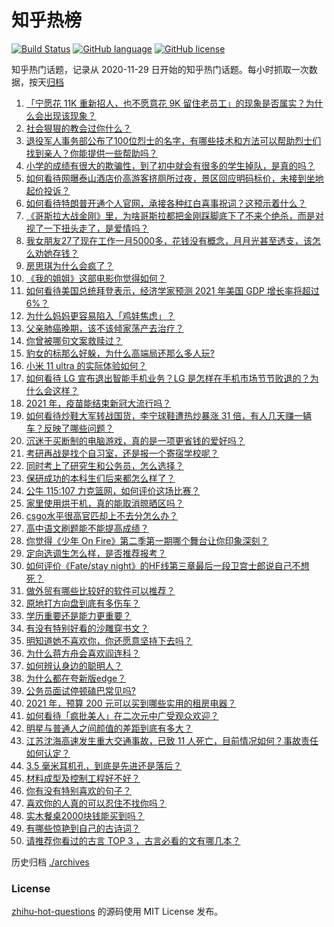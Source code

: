 # 知乎热榜
[![Build Status](https://github.com/ToWeLong/zhihu-hot-questions/workflows/CI/badge.svg)](https://github.com/ToWeLong/zhihu-hot-questions/actions)
[![GitHub language](https://img.shields.io/badge/language-golang-orange.svg)](https://golang.org/)
[![GitHub license](https://img.shields.io/github/license/ToWeLong/zhihu-hot-questions)](https://github.com/ToWeLong/zhihu-hot-questions/blob/main/LICENSE)

知乎热门话题，记录从 2020-11-29 日开始的知乎热门话题。每小时抓取一次数据，按天[归档](./archives)

<!-- BEGIN -->

1. [「宁愿花 11K 重新招人，也不愿意花 9K 留住老员工」的现象是否属实？为什么会出现该现象？](https://www.zhihu.com/question/63878469)
1. [社会狠狠的教会过你什么？](https://www.zhihu.com/question/431538148)
1. [退役军人事务部公布了100位烈士的名字，有哪些技术和方法可以帮助烈士们找到亲人？你能提供一些帮助吗？](https://www.zhihu.com/question/452345876)
1. [小学的成绩有很大的欺骗性，到了初中就会有很多的学生掉队，是真的吗？](https://www.zhihu.com/question/433616847)
1. [如何看待网曝泰山酒店价高游客挤厕所过夜，景区回应明码标价，未接到坐地起价投诉？](https://www.zhihu.com/question/452920549)
1. [如何看待特朗普开通个人官网，承接各种红白喜事祝词？这预示着什么？](https://www.zhihu.com/question/452171246)
1. [《哥斯拉大战金刚》里，为啥哥斯拉都把金刚踩脚底下了不来个绝杀，而是对视了一下扭头走了，是爱情吗？](https://www.zhihu.com/question/451605997)
1. [我女朋友27了现在工作一月5000多，花钱没有概念，月月光甚至透支，该怎么劝她存钱？](https://www.zhihu.com/question/428842571)
1. [房思琪为什么会疯了？](https://www.zhihu.com/question/345391080)
1. [《我的姐姐》这部电影你觉得如何？](https://www.zhihu.com/question/450067672)
1. [如何看待美国总统拜登表示，经济学家预测 2021 年美国 GDP 增长率将超过 6%？](https://www.zhihu.com/question/451302635)
1. [为什么妈妈更容易陷入「鸡娃焦虑」？](https://www.zhihu.com/question/451871565)
1. [父亲肺癌晚期，该不该倾家荡产去治疗？](https://www.zhihu.com/question/446433748)
1. [你曾被哪句文案救赎过？](https://www.zhihu.com/question/447479604)
1. [豹女的标那么好躲，为什么高端局还那么多人玩?](https://www.zhihu.com/question/451881236)
1. [小米 11 ultra 的实际体验如何？](https://www.zhihu.com/question/452077572)
1. [如何看待 LG 宣布退出智能手机业务？LG 是怎样在手机市场节节败退的？为什么会这样？](https://www.zhihu.com/question/452990678)
1. [2021 年，疫苗能结束新冠大流行吗？](https://www.zhihu.com/question/436868073)
1. [如何看待炒鞋大军转战国货，李宁球鞋遭热炒暴涨 31 倍，有人几天赚一辆车？反映了哪些问题？](https://www.zhihu.com/question/452737722)
1. [沉迷于买断制的电脑游戏，真的是一项更省钱的爱好吗？](https://www.zhihu.com/question/452613960)
1. [考研再战是找个自习室，还是报一个寄宿学校呢？](https://www.zhihu.com/question/448393851)
1. [同时考上了研究生和公务员，怎么选择？](https://www.zhihu.com/question/452303549)
1. [保研成功的本科生们后来都怎么样了？](https://www.zhihu.com/question/449165920)
1. [公牛 115:107 力克篮网，如何评价这场比赛？](https://www.zhihu.com/question/452959232)
1. [家里使用烘干机，真的能取消晾晒区吗？](https://www.zhihu.com/question/450607143)
1. [csgo水平很高官匹却上不去分怎么办？](https://www.zhihu.com/question/448402121)
1. [高中语文刷题能不能提高成绩？](https://www.zhihu.com/question/37301560)
1. [你觉得《少年 On Fire》第二季第一期哪个舞台让你印象深刻？](https://www.zhihu.com/question/452440996)
1. [定向选调生怎么样，是否推荐报考？](https://www.zhihu.com/question/451996696)
1. [如何评价《Fate/stay night》的HF线第三章最后一段卫宫士郎说自己不想死？](https://www.zhihu.com/question/452333396)
1. [做外贸有哪些比较好的软件可以推荐？](https://www.zhihu.com/question/54788846)
1. [原地打方向盘到底有多伤车？](https://www.zhihu.com/question/354665595)
1. [学历重要还是能力更重要？](https://www.zhihu.com/question/448342158)
1. [有没有特别好看的沙雕穿书文？](https://www.zhihu.com/question/446600014)
1. [明知道她不喜欢你，你还愿意坚持下去吗？](https://www.zhihu.com/question/451598052)
1. [为什么蒋方舟会喜欢阎连科？](https://www.zhihu.com/question/20783627)
1. [如何辨认身边的聪明人？](https://www.zhihu.com/question/28484672)
1. [为什么都在夸新版edge？](https://www.zhihu.com/question/385302999)
1. [公务员面试停顿磕巴常见吗?](https://www.zhihu.com/question/448057643)
1. [2021 年，预算 200 元可以买到哪些实用的租房电器？](https://www.zhihu.com/question/450161285)
1. [如何看待「疯批美人」在二次元中广受观众欢迎？](https://www.zhihu.com/question/452603572)
1. [明星与普通人之间颜值的差距到底有多大？](https://www.zhihu.com/question/63311419)
1. [江苏沈海高速发生重大交通事故，已致 11 人死亡，目前情况如何？事故责任如何认定？](https://www.zhihu.com/question/452830638)
1. [3.5 毫米耳机孔，到底是先进还是落后？](https://www.zhihu.com/question/447810768)
1. [材料成型及控制工程好不好？](https://www.zhihu.com/question/452835928)
1. [你有没有特别喜欢的句子？](https://www.zhihu.com/question/452331766)
1. [喜欢你的人真的可以忍住不找你吗？](https://www.zhihu.com/question/433052807)
1. [实木餐桌2000块钱能买到吗？](https://www.zhihu.com/question/333699476)
1. [有哪些惊艳到自己的古诗词？](https://www.zhihu.com/question/311311968)
1. [请推荐你看过的古言 TOP 3 ，古言必看的文有哪几本？](https://www.zhihu.com/question/421573116)

<!-- END -->

历史归档 [./archives](./archives)


### License
[zhihu-hot-questions](https://github.com/towelong/zhihu-hot-questions) 的源码使用 MIT License 发布。